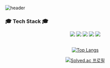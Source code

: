 ![header](https://capsule-render.vercel.app/api?type=rect&color=auto&height=150&section=header&text=JaeSung&fontSize=90)

### 🎓 Tech Stack 🎓

<div align="center">
<img src="https://img.shields.io/badge/JavaScript-F7DF1E?style=for-the-badge&logo=JavaScript&logoColor=white">
<img src="https://img.shields.io/badge/HTML-E34F26?style=for-the-badge&logo=html5&logoColor=white">
<img src="https://img.shields.io/badge/CSS-1572B6?style=for-the-badge&logo=css3&logoColor=white"> 
<img src="https://img.shields.io/badge/React-61DAFB?style=for-the-badge&logo=React&logoColor=white">
<img src="https://img.shields.io/badge/Python-3776AB?style=for-the-badge&logo=Python&logoColor=white">

<br>
<br>

<div align="center">

[![Top Langs](https://github-readme-stats.vercel.app/api/top-langs/?username=jaesung4231)](https://github.com/anuraghazra/github-readme-stats)

[![Solved.ac 프로필](http://mazassumnida.wtf/api/generate_badge?boj=jaesung97)](https://solved.ac/jaesung97)

<!--
**jaesung4231/jaesung4231** is a ✨ _special_ ✨ repository because its `README.md` (this file) appears on your GitHub profile.

Here are some ideas to get you started:

- 🔭 I’m currently working on ...
- 🌱 I’m currently learning ...
- 👯 I’m looking to collaborate on ...
- 🤔 I’m looking for help with ...
- 💬 Ask me about ...
- 📫 How to reach me: ...
- 😄 Pronouns: ...
- ⚡ Fun fact: ...
  -->
